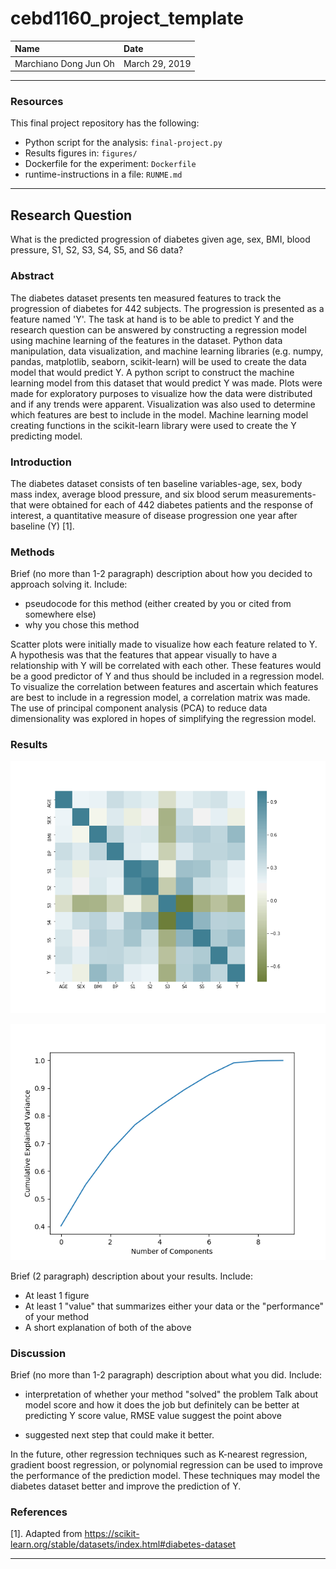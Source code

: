 # cebd1160_project_template

| Name | Date |
|:-------|:---------------|
|Marchiano Dong Jun Oh | March 29, 2019|

-----

### Resources
This final project repository has the following:

- Python script for the analysis: `final-project.py`
- Results figures in: `figures/`
- Dockerfile for the experiment: `Dockerfile`
- runtime-instructions in a file: `RUNME.md`

-----

## Research Question

What is the predicted progression of diabetes given age, sex, BMI, blood pressure, S1, S2, S3, S4, S5, and S6 data?

### Abstract

The diabetes dataset presents ten measured features to track the progression of diabetes for 442 subjects. The progression is presented as a feature named 'Y'. The task at hand is to be able to predict Y and the research question can be answered by constructing a regression model using machine learning of the features in the dataset. Python data manipulation, data visualization, and machine learning libraries (e.g. numpy, pandas, matplotlib, seaborn, scikit-learn) will be used to create the data model that would predict Y. A python script to construct the machine learning model from this dataset that would predict Y was made. Plots were made for exploratory purposes to visualize how the data were distributed and if any trends were apparent. Visualization was also used to determine which features are best to include in the model. Machine learning model creating functions in the scikit-learn library were used to create the Y predicting model.

### Introduction

The diabetes dataset consists of ten baseline variables-age, sex, body mass index, average blood pressure, and six blood serum measurements- that were obtained for each of 442 diabetes patients and the response of interest, a quantitative measure of disease progression one year after baseline (Y) [1].

### Methods

Brief (no more than 1-2 paragraph) description about how you decided to approach solving it. Include:

- pseudocode for this method (either created by you or cited from somewhere else)
- why you chose this method

Scatter plots were initially made to visualize how each feature related to Y. A hypothesis was that the features that appear visually to have a relationship with Y will be correlated with each other. These features would be a good predictor of Y and thus should be included in a regression model. To visualize the correlation between features and ascertain which features are best to include in a regression model, a correlation matrix was made.
The use of principal component analysis (PCA) to reduce data dimensionality was explored in hopes of simplifying the regression model.

### Results
![Correlation Matrix](./figures/diabetes_corr_matrix.png)

![Cumulative Explained Variance Plot](./figures/CumulativeExplainedVariance_plot.png)


Brief (2 paragraph) description about your results. Include:

- At least 1 figure
- At least 1 "value" that summarizes either your data or the "performance" of your method
- A short explanation of both of the above

### Discussion
Brief (no more than 1-2 paragraph) description about what you did. Include:

- interpretation of whether your method "solved" the problem
Talk about model score and how it does the job but definitely can be better at predicting Y
score value, RMSE value suggest the point above

- suggested next step that could make it better.

In the future, other regression techniques such as K-nearest regression, gradient boost regression, or polynomial regression can be used to improve the performance of the prediction model. These techniques may model the diabetes dataset better and improve the prediction of Y.

### References
[1]. Adapted from https://scikit-learn.org/stable/datasets/index.html#diabetes-dataset

-------
